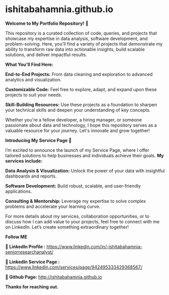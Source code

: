 # ishitabahamnia.github.io

**Welcome to My Portfolio Repository!** 🚀

This repository is a curated collection of code, queries, and projects that showcase my expertise in data analysis, software development, and problem-solving. Here, you'll find a variety of projects that demonstrate my ability to transform raw data into actionable insights, build scalable solutions, and deliver impactful results.

**What You'll Find Here:**

**End-to-End Projects:** From data cleaning and exploration to advanced analytics and visualization.

**Customizable Code:** Feel free to explore, adapt, and expand upon these projects to suit your needs.

**Skill-Building Resources:** Use these projects as a foundation to sharpen your technical skills and deepen your understanding of key concepts.

Whether you're a fellow developer, a hiring manager, or someone passionate about data and technology, I hope this repository serves as a valuable resource for your journey. Let's innovate and grow together!

**Introducing My Service Page 🌟**

I’m excited to announce the launch of my Service Page, where I offer tailored solutions to help businesses and individuals achieve their goals.
**My services include:**

**Data Analysis & Visualization:** Unlock the power of your data with insightful dashboards and reports.

**Software Development:** Build robust, scalable, and user-friendly applications.

**Consulting & Mentorship:** Leverage my expertise to solve complex problems and accelerate your learning curve.

For more details about my services, collaboration opportunities, or to discuss how I can add value to your projects, feel free to connect with me on LinkedIn. Let’s create something extraordinary together!

**Follow ME**

**🔗 LinkedIn Profile :** https://www.linkedin.com/in/-ishitabahamnia-seniorresearchanalyst/

**🔗 LinkedIn Service Page :** https://www.linkedin.com/services/page/942495333429368567/

**🔗 Github Page:** http://ishitabahamnia.github.io

**Thanks for reaching out.**
